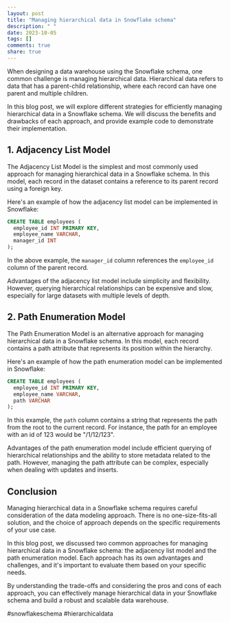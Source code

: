 ```yaml
---
layout: post
title: "Managing hierarchical data in Snowflake schema"
description: " "
date: 2023-10-05
tags: []
comments: true
share: true
---
```


When designing a data warehouse using the Snowflake schema, one common challenge is managing hierarchical data. Hierarchical data refers to data that has a parent-child relationship, where each record can have one parent and multiple children.

In this blog post, we will explore different strategies for efficiently managing hierarchical data in a Snowflake schema. We will discuss the benefits and drawbacks of each approach, and provide example code to demonstrate their implementation.

## 1. Adjacency List Model

The Adjacency List Model is the simplest and most commonly used approach for managing hierarchical data in a Snowflake schema. In this model, each record in the dataset contains a reference to its parent record using a foreign key.

Here's an example of how the adjacency list model can be implemented in Snowflake:

```sql
CREATE TABLE employees (
  employee_id INT PRIMARY KEY,
  employee_name VARCHAR,
  manager_id INT
);
```
In the above example, the `manager_id` column references the `employee_id` column of the parent record.

Advantages of the adjacency list model include simplicity and flexibility. However, querying hierarchical relationships can be expensive and slow, especially for large datasets with multiple levels of depth.

## 2. Path Enumeration Model

The Path Enumeration Model is an alternative approach for managing hierarchical data in a Snowflake schema. In this model, each record contains a path attribute that represents its position within the hierarchy.

Here's an example of how the path enumeration model can be implemented in Snowflake:

```sql
CREATE TABLE employees (
  employee_id INT PRIMARY KEY,
  employee_name VARCHAR,
  path VARCHAR
);
```
In this example, the `path` column contains a string that represents the path from the root to the current record. For instance, the path for an employee with an id of 123 would be "/1/12/123".

Advantages of the path enumeration model include efficient querying of hierarchical relationships and the ability to store metadata related to the path. However, managing the path attribute can be complex, especially when dealing with updates and inserts.

## Conclusion

Managing hierarchical data in a Snowflake schema requires careful consideration of the data modeling approach. There is no one-size-fits-all solution, and the choice of approach depends on the specific requirements of your use case.

In this blog post, we discussed two common approaches for managing hierarchical data in a Snowflake schema: the adjacency list model and the path enumeration model. Each approach has its own advantages and challenges, and it's important to evaluate them based on your specific needs.

By understanding the trade-offs and considering the pros and cons of each approach, you can effectively manage hierarchical data in your Snowflake schema and build a robust and scalable data warehouse.

#snowflakeschema #hierarchicaldata